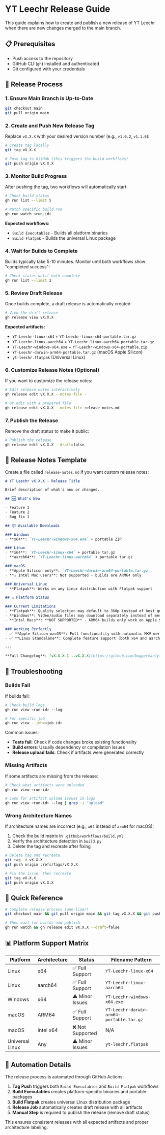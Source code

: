 # YT Leechr Release Guide

This guide explains how to create and publish a new release of YT Leechr when there are new changes merged to the main branch.

## 📋 Prerequisites

- Push access to the repository
- GitHub CLI (`gh`) installed and authenticated
- Git configured with your credentials

## 🚀 Release Process

### 1. Ensure Main Branch is Up-to-Date

```bash
git checkout main
git pull origin main
```

### 2. Create and Push New Release Tag

Replace `vX.X.X` with your desired version number (e.g., `v1.0.2`, `v1.1.0`):

```bash
# Create tag locally
git tag vX.X.X

# Push tag to GitHub (this triggers the build workflows)
git push origin vX.X.X
```

### 3. Monitor Build Progress

After pushing the tag, two workflows will automatically start:

```bash
# Check build status
gh run list --limit 5

# Watch specific build run
gh run watch <run-id>
```

**Expected workflows:**
- `Build Executables` - Builds all platform binaries
- `Build Flatpak` - Builds the universal Linux package

### 4. Wait for Builds to Complete

Builds typically take 5-10 minutes. Monitor until both workflows show "completed success":

```bash
# Check status until both complete
gh run list --limit 2
```

### 5. Review Draft Release

Once builds complete, a draft release is automatically created:

```bash
# View the draft release
gh release view vX.X.X
```

**Expected artifacts:**
- `YT-Leechr-linux-x64` + `YT-Leechr-linux-x64-portable.tar.gz`
- `YT-Leechr-linux-aarch64` + `YT-Leechr-linux-aarch64-portable.tar.gz`
- `YT-Leechr-windows-x64.exe` + `YT-Leechr-windows-x64-portable.zip`
- `YT-Leechr-darwin-arm64-portable.tar.gz` (macOS Apple Silicon)
- `yt-leechr.flatpak` (Universal Linux)

### 6. Customize Release Notes (Optional)

If you want to customize the release notes:

```bash
# Edit release notes interactively
gh release edit vX.X.X --notes-file -

# Or edit with a prepared file
gh release edit vX.X.X --notes-file release-notes.md
```

### 7. Publish the Release

Remove the draft status to make it public:

```bash
# Publish the release
gh release edit vX.X.X --draft=false
```

## 📝 Release Notes Template

Create a file called `release-notes.md` if you want custom release notes:

```markdown
# YT Leechr vX.X.X - Release Title

Brief description of what's new or changed.

## 🆕 What's New

- Feature 1
- Feature 2
- Bug fix 1

## 📦 Available Downloads

### Windows
- **x64**: `YT-Leechr-windows-x64.exe` + portable ZIP

### Linux  
- **x64**: `YT-Leechr-linux-x64` + portable tar.gz
- **aarch64**: `YT-Leechr-linux-aarch64` + portable tar.gz

### macOS
- **Apple Silicon only**: `YT-Leechr-darwin-arm64-portable.tar.gz`
- **⚠️ Intel Mac users**: Not supported - builds are ARM64 only

### Universal Linux
- **Flatpak**: Works on any Linux distribution with Flatpak support

## ⚠️ Platform Status

### Current Limitations
- **Flatpak**: Quality selection may default to 360p instead of best quality
- **Windows**: Video/audio files may download separately instead of merged MKV
- **Intel Macs**: **NOT SUPPORTED** - ARM64 builds only work on Apple Silicon

### Working Perfectly
- ✅ **Apple Silicon macOS**: Full functionality with automatic MKV merging
- ✅ **Linux Standalone**: Complete feature support (both x64 and aarch64)

---

**Full Changelog**: [vX.X.X-1...vX.X.X](https://github.com/buggerman/yt-leechr/compare/vX.X.X-1...vX.X.X)
```

## 🔧 Troubleshooting

### Builds Fail

If builds fail:

```bash
# Check build logs
gh run view <run-id> --log

# For specific job
gh run view --job=<job-id>
```

Common issues:
- **Tests fail**: Check if code changes broke existing functionality
- **Build errors**: Usually dependency or compilation issues
- **Release upload fails**: Check if artifacts were generated correctly

### Missing Artifacts

If some artifacts are missing from the release:

```bash
# Check what artifacts were uploaded
gh run view <run-id>

# Look for artifact upload issues in logs
gh run view <run-id> --log | grep -i "upload"
```

### Wrong Architecture Names

If architecture names are incorrect (e.g., `x64` instead of `arm64` for macOS):

1. Check the build matrix in `.github/workflows/build.yml`
2. Verify the architecture detection in `build.py`
3. Delete the tag and recreate after fixing

```bash
# Delete tag and recreate
git tag -d vX.X.X
git push origin :refs/tags/vX.X.X

# Fix the issue, then recreate
git tag vX.X.X
git push origin vX.X.X
```

## 🎯 Quick Reference

```bash
# Complete release process (one-liner)
git checkout main && git pull origin main && git tag vX.X.X && git push origin vX.X.X

# Then wait for builds and publish
gh run watch && gh release edit vX.X.X --draft=false
```

## 📊 Platform Support Matrix

| Platform | Architecture | Status | Filename Pattern |
|----------|-------------|--------|------------------|
| Linux | x64 | ✅ Full Support | `YT-Leechr-linux-x64` |
| Linux | aarch64 | ✅ Full Support | `YT-Leechr-linux-aarch64` |
| Windows | x64 | ⚠️ Minor Issues | `YT-Leechr-windows-x64.exe` |
| macOS | ARM64 | ✅ Full Support | `YT-Leechr-darwin-arm64-portable.tar.gz` |
| macOS | Intel x64 | ❌ Not Supported | N/A |
| Universal Linux | Any | ⚠️ Minor Issues | `yt-leechr.flatpak` |

## 🔄 Automation Details

The release process is automated through GitHub Actions:

1. **Tag Push** triggers both `Build Executables` and `Build Flatpak` workflows
2. **Build Executables** creates platform-specific binaries and portable packages
3. **Build Flatpak** creates universal Linux distribution package
4. **Release Job** automatically creates draft release with all artifacts
5. **Manual Step** is required to publish the release (remove draft status)

This ensures consistent releases with all expected artifacts and proper architecture labeling.